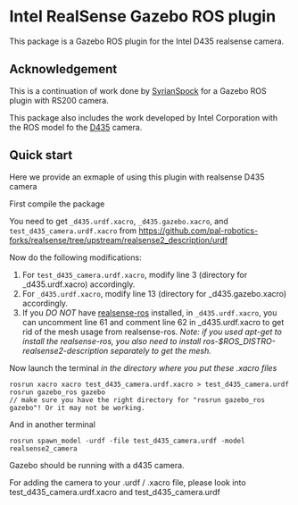 # Intel RealSense Gazebo ROS plugin

This package is a Gazebo ROS plugin for the Intel D435 realsense camera.
 
## Acknowledgement

This is a continuation of work done by [SyrianSpock](https://github.com/SyrianSpock) for a Gazebo ROS plugin with RS200 camera.

This package also includes the work developed by Intel Corporation with the ROS model fo the [D435](https://github.com/intel-ros/realsense) camera.

## Quick start

Here we provide an exmaple of using this plugin with realsense D435 camera

First compile the package

You need to get ```_d435.urdf.xacro```, ```_d435.gazebo.xacro```, and ```test_d435_camera.urdf.xacro``` from https://github.com/pal-robotics-forks/realsense/tree/upstream/realsense2_description/urdf

Now do the following modifications:

1. For ```test_d435_camera.urdf.xacro```, modify line 3 (directory for _d435.urdf.xacro) accordingly.
2. For ```_d435.urdf.xacro```, modify line 13 (directory for _d435.gazebo.xacro) accordingly.
3. If you *DO NOT* have [realsense-ros](https://github.com/IntelRealSense/realsense-ros) installed, in ```_d435.urdf.xacro```, you can uncomment line 61 and comment line 62 in _d435.urdf.xacro to get rid of the mesh usage from realsense-ros. 
_Note: if you used apt-get to install the realsense-ros, you also need to install ros-$ROS_DISTRO-realsense2-description separately to get the mesh._

Now launch the terminal *in the directory where you put these .xacro files*

```
rosrun xacro xacro test_d435_camera.urdf.xacro > test_d435_camera.urdf
rosrun gazebo_ros gazebo
// make sure you have the right directory for "rosrun gazebo_ros gazebo"! Or it may not be working.
```

And in another terminal 

```
rosrun spawn_model -urdf -file test_d435_camera.urdf -model realsense2_camera
```

Gazebo should be running with a d435 camera.

For adding the camera to your .urdf / .xacro file, please look into test_d435_camera.urdf.xacro and test_d435_camera.urdf